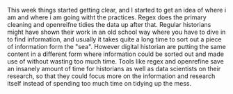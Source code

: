 This week things started getting clear, and I started to get an idea of where i am and where i am going witht the practices. Regex does the primary cleaning and openreifne tidies the data up after that. Regular historians might have shown their work in an old school way where you have to dive in to find information, and usually it takes quite a long time to sort out a piece of information form the "sea". However digital historian are putting the same content in a different form where information could be sorted out and made use of without wasting too much time. Tools like regex and openrefine save an insanely amount of time for historians as well as data scientists on their research, so that they could focus more on the information and research itself instead of spending too much time on tidying up the mess.
